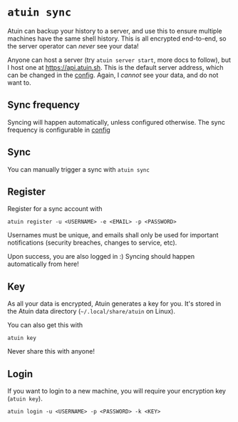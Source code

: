 # `atuin sync`

Atuin can backup your history to a server, and use this to ensure multiple
machines have the same shell history. This is all encrypted end-to-end, so the
server operator can _never_ see your data!

Anyone can host a server (try `atuin server start`, more docs to follow), but I
host one at https://api.atuin.sh. This is the default server address, which can
be changed in the [config](docs/config.md). Again, I _cannot_ see your data, and
do not want to.

## Sync frequency

Syncing will happen automatically, unless configured otherwise. The sync
frequency is configurable in [config](docs/config.md)

## Sync

You can manually trigger a sync with `atuin sync`

## Register

Register for a sync account with

```
atuin register -u <USERNAME> -e <EMAIL> -p <PASSWORD>
```

Usernames must be unique, and emails shall only be used for important
notifications (security breaches, changes to service, etc).

Upon success, you are also logged in :) Syncing should happen automatically from
here!

## Key

As all your data is encrypted, Atuin generates a key for you. It's stored in the
Atuin data directory (`~/.local/share/atuin` on Linux).

You can also get this with

```
atuin key
```

Never share this with anyone!

## Login

If you want to login to a new machine, you will require your encryption key
(`atuin key`).

```
atuin login -u <USERNAME> -p <PASSWORD> -k <KEY>
```
